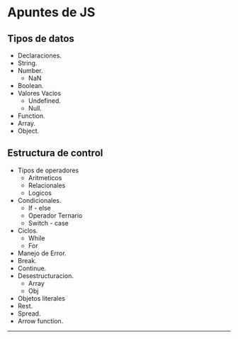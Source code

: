 # Apuntes de JS

## Tipos de datos

- Declaraciones.
- String.
- Number.
  - NaN
- Boolean.
- Valores Vacios
  - Undefined.
  - Null.
- Function.
- Array.
- Object.

## Estructura de control

- Tipos de operadores
  - Aritmeticos
  - Relacionales
  - Logicos
- Condicionales.
  - If - else
  - Operador Ternario
  - Switch - case
- Ciclos.
  - While
  - For
- Manejo de Error.
- Break.
- Continue.
- Desestructuracion.
  - Array
  - Obj
- Objetos literales
- Rest.
- Spread.
- Arrow function.

---
